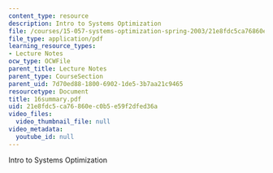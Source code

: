 ```yaml
---
content_type: resource
description: Intro to Systems Optimization
file: /courses/15-057-systems-optimization-spring-2003/21e8fdc5ca76860ec0b5e59f2dfed36a_16summary.pdf
file_type: application/pdf
learning_resource_types:
- Lecture Notes
ocw_type: OCWFile
parent_title: Lecture Notes
parent_type: CourseSection
parent_uid: 7d70ed88-1800-6902-1de5-3b7aa21c9465
resourcetype: Document
title: 16summary.pdf
uid: 21e8fdc5-ca76-860e-c0b5-e59f2dfed36a
video_files:
  video_thumbnail_file: null
video_metadata:
  youtube_id: null
---
```

Intro to Systems Optimization

